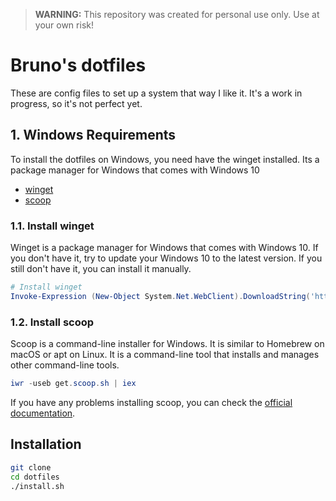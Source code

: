 > **WARNING:** This repository was created for personal use only. Use at your own risk!

# Bruno's dotfiles

These are config files to set up a system that way I like it. It's a work in progress, so it's not perfect yet.


## 1. Windows Requirements


To install the dotfiles on Windows, you need have the winget installed. Its a package manager for Windows that comes with Windows 10 
- [winget](https://docs.microsoft.com/en-us/windows/package-manager/winget/)
- [scoop](https://scoop.sh/)

### 1.1. Install winget

Winget is a package manager for Windows that comes with Windows 10. If you don't have it, try to update your Windows 10 to the latest version. If you still don't have it, you can install it manually.

```powershell
# Install winget
Invoke-Expression (New-Object System.Net.WebClient).DownloadString('https://aka.ms/winget-powershell-install')
```

### 1.2. Install scoop

Scoop is a command-line installer for Windows. It is similar to Homebrew on macOS or apt on Linux. It is a command-line tool that installs and manages other command-line tools.

```powershell
iwr -useb get.scoop.sh | iex
```

If you have any problems installing scoop, you can check the [official documentation](https://scoop.sh/).

## Installation

```bash
git clone
cd dotfiles
./install.sh
```

